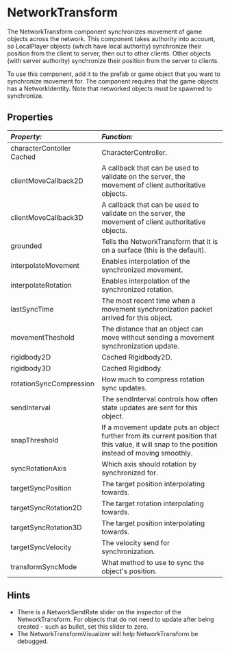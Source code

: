 NetworkTransform
====================

The NetworkTransform component synchronizes movement of game objects across the network. This component takes authority into account, so LocalPlayer objects (which have local authority) synchronize their position from the client to server, then out to other clients. Other objects (with server authority) synchronize their position from the server to clients.

To use this component, add it to the prefab or game object that you want to synchronize movement for. The component requires that the game objects has a NetworkIdentity. Note that networked objects must be spawned to synchronize.


Properties
----------

|**_Property:_**|**_Function:_** |
|:---|:---|
|characterContoller	Cached	|  CharacterController.|
|clientMoveCallback2D	| 	A callback that can be used to validate on the server, the movement of client authoritative objects.|
|clientMoveCallback3D	| 	A callback that can be used to validate on the server, the movement of client authoritative objects.|
|grounded	| 	Tells the NetworkTransform that it is on a surface (this is the default).|
|interpolateMovement	| 	Enables interpolation of the synchronized movement.|
|interpolateRotation		| Enables interpolation of the synchronized rotation.|
|lastSyncTime	| 	The most recent time when a movement synchronization packet arrived for this object.|
|movementTheshold	| 	The distance that an object can move without sending a movement synchronization update.|
|rigidbody2D	| 	Cached Rigidbody2D.|
|rigidbody3D	| 	Cached Rigidbody.|
|rotationSyncCompression	| 	How much to compress rotation sync updates.|
|sendInterval	| 	The sendInterval controls how often state updates are sent for this object.|
|snapThreshold	| 	If a movement update puts an object further from its current position that this value, it will snap to the position instead of moving smoothly.|
|syncRotationAxis	| 	Which axis should rotation by synchronized for.|
|targetSyncPosition	| 	The target position interpolating towards.|
|targetSyncRotation2D	| 	The target rotation interpolating towards.|
|targetSyncRotation3D	| 	The target position interpolating towards.|
|targetSyncVelocity	| 	The velocity send for synchronization.|
|transformSyncMode	| What method to use to sync the object's position.|


Hints
-----
* There is a NetworkSendRate slider on the inspector of the NetworkTransform. For objects that do not need to update after being created - such as bullet, set this slider to zero.
* The NetworkTransformVisualizer will help NetworkTransform be debugged.



